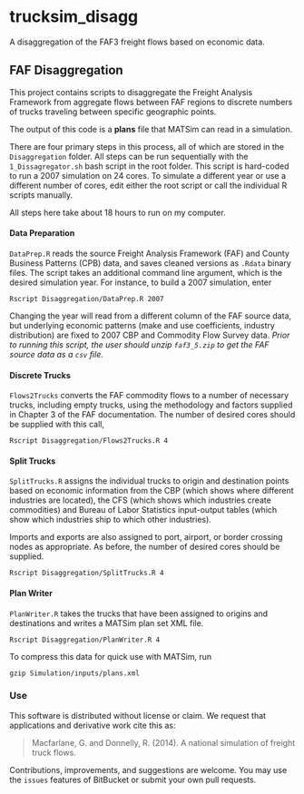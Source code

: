 # trucksim_disagg
A disaggregation of the FAF3 freight flows based on economic data.


FAF Disaggregation
-------------------------------------------------

This project contains scripts to disaggregate the Freight Analysis Framework from aggregate flows between FAF regions to discrete numbers of trucks traveling between specific geographic points. 

The output of this code is a  **plans** file that MATSim can read in a simulation.

There are four primary steps in this process, all of which are stored in the `Disaggregation` folder. All steps can be run sequentially with the `1_Dissagregator.sh` bash script in the root folder. This script is hard-coded to run a 2007 simulation on 24 cores. To simulate a different year or use a different number of cores, edit either the root script or call the individual R scripts manually.

All steps here take about 18 hours to run on my computer.

#### Data Preparation
`DataPrep.R` reads the source Freight Analysis Framework (FAF) and County Business Patterns (CPB) data, and saves cleaned versions as `.Rdata` binary files. The script takes an additional command line argument, which is the desired simulation year. For instance, to build a 2007 simulation, enter

    Rscript Disaggregation/DataPrep.R 2007

Changing the year will read from a different column of the FAF source data, but underlying economic patterns (make and use coefficients, industry distribution) are fixed to 2007 CBP and Commodity Flow Survey data. *Prior to running this script, the user should unzip `faf3_5.zip` to get the FAF source data as a `csv` file.*

#### Discrete Trucks	
`Flows2Trucks` converts the FAF commodity flows to a number of necessary trucks, including empty trucks, using the methodology and factors supplied in Chapter 3 of the FAF documentation. The number of desired cores should be supplied with this call,

    Rscript Disaggregation/Flows2Trucks.R 4

#### Split Trucks
`SplitTrucks.R` assigns the individual trucks to origin and destination points based on economic information from the CBP (which shows where different industries are located), the CFS (which shows which industries create commodities) and Bureau of Labor Statistics input-output tables (which show which industries ship to which other industries). 

Imports and exports are also assigned to port, airport, or border crossing nodes as appropriate. As before, the number of desired cores should be supplied.
		
    Rscript Disaggregation/SplitTrucks.R 4

#### Plan Writer
`PlanWriter.R` takes the trucks that have been assigned to origins and destinations and writes a MATSim plan set XML file.

    Rscript Disaggregation/PlanWriter.R 4

To compress this data for quick use with MATSim, run

    gzip Simulation/inputs/plans.xml



### Use
This software is distributed without license or claim. We request that applications and derivative work cite this as:

> Macfarlane, G. and Donnelly, R. (2014). A national simulation of freight truck flows.

Contributions, improvements, and suggestions are welcome. You may use the `issues` features of BitBucket or submit your own pull requests.
